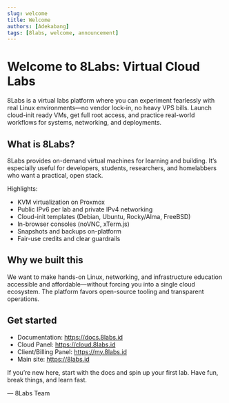 ```yaml
---
slug: welcome
title: Welcome
authors: [Adekabang]
tags: [8labs, welcome, announcement]
---
```


# Welcome to 8Labs: Virtual Cloud Labs

8Labs is a virtual labs platform where you can experiment fearlessly with real Linux environments—no vendor lock-in, no heavy VPS bills. Launch cloud-init ready VMs, get full root access, and practice real-world workflows for systems, networking, and deployments.

<!-- truncate -->

## What is 8Labs?

8Labs provides on-demand virtual machines for learning and building. It’s especially useful for developers, students, researchers, and homelabbers who want a practical, open stack.

Highlights:

- KVM virtualization on Proxmox
- Public IPv6 per lab and private IPv4 networking
- Cloud-init templates (Debian, Ubuntu, Rocky/Alma, FreeBSD)
- In-browser consoles (noVNC, xTerm.js)
- Snapshots and backups on-platform
- Fair-use credits and clear guardrails

## Why we built this

We want to make hands-on Linux, networking, and infrastructure education accessible and affordable—without forcing you into a single cloud ecosystem. The platform favors open-source tooling and transparent operations.

## Get started

- Documentation: https://docs.8labs.id
- Cloud Panel: https://cloud.8labs.id
- Client/Billing Panel: https://my.8labs.id
- Main site: https://8labs.id

If you’re new here, start with the docs and spin up your first lab. Have fun, break things, and learn fast.

— 8Labs Team

